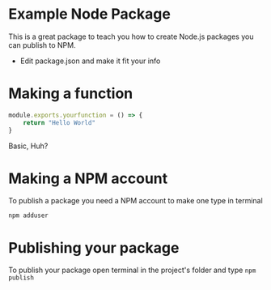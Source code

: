 # Example Node Package

This is a great package to teach you how to create Node.js packages you can publish to NPM.

- Edit package.json and make it fit your info

# Making a function

```js
module.exports.yourfunction = () => {
    return "Hello World"
}
```

Basic, Huh?

# Making a NPM account

To publish a package you need a NPM account to make one type in terminal

`npm adduser`

# Publishing your package

To publish your package open terminal in the project's folder and type `npm publish`
